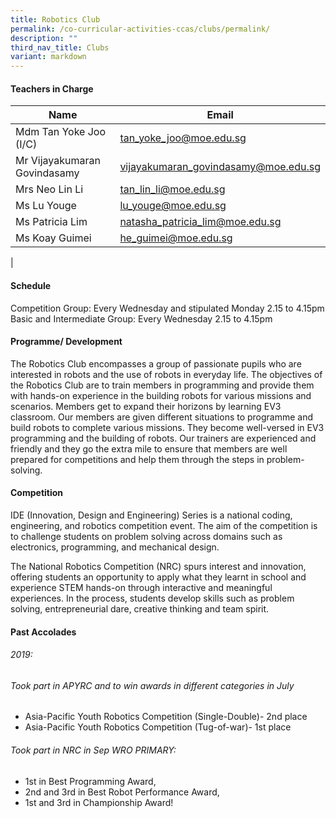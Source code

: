 ```yaml
---
title: Robotics Club
permalink: /co-curricular-activities-ccas/clubs/permalink/
description: ""
third_nav_title: Clubs
variant: markdown
---
```

#### **Teachers in Charge**

| Name | Email |
| -------- | -------- |
|Mdm Tan Yoke Joo (I/C)	|[tan_yoke_joo@moe.edu.sg](mailto:tan_yoke_joo@moe.edu.sg)|		
|Mr Vijayakumaran Govindasamy	|[vijayakumaran_govindasamy@moe.edu.sg](mailto:vijayakumaran_govindasamy@moe.edu.sg)|
|Mrs	Neo Lin Li 	|[tan_lin_li@moe.edu.sg](mailto:tan_lin_li@moe.edu.sg)|	
|Ms Lu Youge 	|[lu_youge@moe.edu.sg](mailto:lu_youge@moe.edu.sg)|	
|Ms Patricia Lim	|[natasha_patricia_lim@moe.edu.sg](mailto:natasha_patricia_lim@moe.edu.sg)|		
|Ms Koay Guimei|[he_guimei@moe.edu.sg](mailto:he_guimei@moe.edu.sg)|
|
#### **Schedule**
Competition Group: Every Wednesday and stipulated Monday 2.15 to 4.15pm<br>
Basic and Intermediate Group: Every Wednesday 2.15 to 4.15pm

#### **Programme/ Development**

The Robotics Club encompasses a group of passionate pupils who are interested in robots and the use of robots in everyday life.
The objectives of the Robotics Club are to train members in programming and provide them with hands-on experience in the building robots for various missions and scenarios. Members get to expand their horizons by learning EV3 classroom. Our members are given different situations to programme and build robots to complete various missions. They become well-versed in EV3 programming and the building of robots. Our trainers are experienced and friendly and they go the extra mile to ensure that members are well prepared for competitions and help them through the steps in problem-solving.


#### **Competition**
IDE (Innovation, Design and Engineering) Series is a national coding, engineering, and robotics competition event. The aim of the competition is to challenge students on problem solving across domains such as electronics, programming, and mechanical design. 

The National Robotics Competition (NRC) spurs interest and innovation, offering students an opportunity to apply what they learnt in school and experience STEM hands-on through interactive and meaningful experiences. In the process, students develop skills such as problem solving, entrepreneurial dare, creative thinking and team spirit.



#### **Past Accolades**

###### 2019:
###### Took part in APYRC and to win awards in different categories in July
-	Asia-Pacific Youth Robotics Competition (Single-Double)- 2nd place
-	Asia-Pacific Youth Robotics Competition (Tug-of-war)- 1st place
###### Took part in NRC in Sep WRO PRIMARY: 
-	1st in Best Programming Award, 
-	2nd and 3rd in Best Robot Performance Award, 
-	1st and 3rd in Championship Award!

<br>